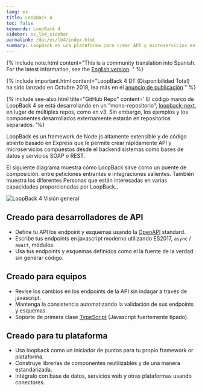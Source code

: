 ```yaml
---
lang: es
title: LoopBack 4
toc: false
keywords: LoopBack 4
sidebar: es_lb4_sidebar
permalink: /doc/es/lb4/index.html
summary: LoopBack es una plataforma para crear API y microservicios en Node.js
---
```


{% include note.html content="This is a community translation into Spanish. For the latest information, see the [English version](/doc/en/lb4/index.html).
" %}

{% include important.html content="LoopBack 4 DT (Disponibilidad Total) ha sido lanzado en
Octubre 2018, lea más en el
[anuncio de publicación](http://strongloop.com/strongblog/loopback-4-ga)
" %}

{% include see-also.html title="GitHub Repo" content='  El código marco de LoopBack 4 se está desarrollando en un "mono-repositorio",
[loopback-next](https://github.com/strongloop/loopback-next), en lugar de múltiples repos, como en v3. Sin embargo, los ejemplos y los componentes desarrollados externamente estarán en repositorios separados.
'%}

LoopBack es un framework de Node.js altamente extensible y de código abierto basado en Express
que le permite crear rápidamente API y microservicios compuestos desde el backend sistemas como bases de datos y
servicios SOAP o REST.

El siguiente diagrama muestra cómo LoopBack sirve como un puente de composición.
entre peticiones entrantes e integraciones salientes. También muestra los diferentes
Personas que están interesadas en varias capacidades proporcionadas por LoopBack..

![LoopBack 4 Visión general](./imgs/lb4-high-level.png)

## Creado para desarrolladores de API

- Define tu API los endpoint y esquemas usando la
  [OpenAPI](https://www.openapis.org/) standard.
- Escribe tus endpoints en javascript moderno utilizando ES2017, `async` / `await`,
  módulos.
- Usa tus endpoints y esquemas definidos como el la fuente de la verdad sin generar código.

## Creado para equipos

- Revise los cambios en los endpoints de la API sin indagar a través de javascript.
- Mantenga la consistencia automatizando la validación de sus endpoints y esquemas.
- Soporte de primera clase [TypeScript](https://www.typescriptlang.org) (Javascript fuertemente tipado).

## Creado para tu plataforma

- Usa loopback como un iniciador de puntos para tu propio framework or plataforma.
- Construye librerías de componentes reutilizables y de una manera estandarizada.
- Intégralo con base de datos, servicios web y otras plataformas usando conectores.
